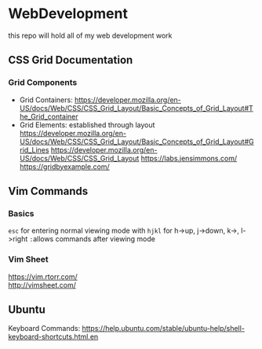 # WebDevelopment
this repo will hold all of my web development work 

## CSS Grid Documentation 

### Grid Components
  
  * Grid Containers:
    https://developer.mozilla.org/en-US/docs/Web/CSS/CSS_Grid_Layout/Basic_Concepts_of_Grid_Layout#The_Grid_container
  * Grid Elements:
  established through layout  
    https://developer.mozilla.org/en-US/docs/Web/CSS/CSS_Grid_Layout/Basic_Concepts_of_Grid_Layout#Grid_Lines
https://developer.mozilla.org/en-US/docs/Web/CSS/CSS_Grid_Layout
https://labs.jensimmons.com/
https://gridbyexample.com/

## Vim Commands
  
  ### Basics 
  
  `esc` for entering normal viewing mode with `hjkl` for h->up, j->down, k->, l->right 
  `:`allows commands after viewing mode 
  
  
  ### Vim Sheet 
  https://vim.rtorr.com/  
  http://vimsheet.com/
  

## Ubuntu 
  Keyboard Commands: https://help.ubuntu.com/stable/ubuntu-help/shell-keyboard-shortcuts.html.en
